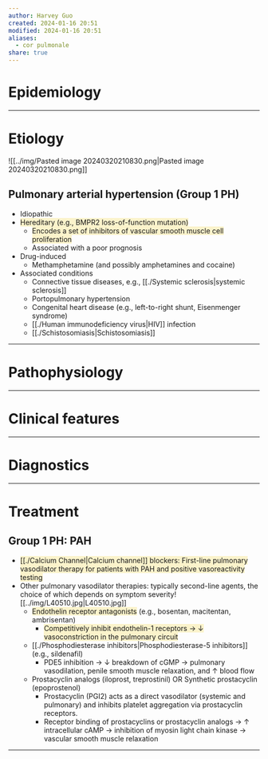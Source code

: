 ```yaml
---
author: Harvey Guo
created: 2024-01-16 20:51
modified: 2024-01-16 20:51
aliases:
  - cor pulmonale
share: true
---
```

# Epidemiology


---
# Etiology
![[../img/Pasted image 20240320210830.png|Pasted image 20240320210830.png]]
## Pulmonary arterial hypertension (Group 1 PH)
- Idiopathic
- <span style="background:rgba(240, 200, 0, 0.2)">Hereditary (e.g., BMPR2 loss-of-function mutation)</span>
	- <span style="background:rgba(240, 200, 0, 0.2)">Encodes a set of inhibitors of vascular smooth muscle cell proliferation</span>
	- Associated with a poor prognosis
- Drug-induced
	- Methamphetamine (and possibly amphetamines and cocaine)
- Associated conditions
	- Connective tissue diseases, e.g., [[./Systemic sclerosis|systemic sclerosis]]
	- Portopulmonary hypertension
	- Congenital heart disease (e.g., left-to-right shunt, Eisenmenger syndrome)
	- [[./Human immunodeficiency virus|HIV]] infection
	- [[./Schistosomiasis|Schistosomiasis]]

---
# Pathophysiology


---
# Clinical features


---
# Diagnostics


---
# Treatment
## Group 1 PH: PAH
- <span style="background:rgba(240, 200, 0, 0.2)">[[./Calcium Channel|Calcium channel]] blockers: First-line pulmonary vasodilator therapy for patients with PAH and positive vasoreactivity testing</span>
- Other pulmonary vasodilator therapies: typically second-line agents, the choice of which depends on symptom severity![[../img/L40510.jpg|L40510.jpg]]
	- <span style="background:rgba(240, 200, 0, 0.2)">Endothelin receptor antagonists</span> (e.g., bosentan, macitentan, ambrisentan)
		- <span style="background:rgba(240, 200, 0, 0.2)">Competitively inhibit endothelin-1 receptors → ↓ vasoconstriction in the pulmonary circuit</span>
	- [[./Phosphodiesterase inhibitors|Phosphodiesterase-5 inhibitors]] (e.g., sildenafil)
		- PDE5 inhibition → ↓ breakdown of cGMP → pulmonary vasodilation, penile smooth muscle relaxation, and ↑ blood flow
	- Prostacyclin analogs (iloprost, treprostinil) OR Synthetic prostacyclin (epoprostenol)
		- Prostacyclin (PGI2) acts as a direct vasodilator (systemic and pulmonary) and inhibits platelet aggregation via prostacyclin receptors.
		- Receptor binding of prostacyclins or prostacyclin analogs → ↑ intracellular cAMP → inhibition of myosin light chain kinase → vascular smooth muscle relaxation

---
